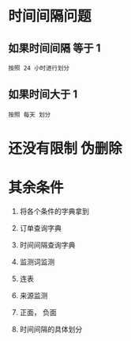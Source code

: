 # 时间间隔问题
## 如果时间间隔 等于 1
    按照 24 小时进行划分
## 如果时间大于 1 
    按照 每天 划分

# 还没有限制 伪删除
# 其余条件
1. 将各个条件的字典拿到

1. 订单查询字典
2. 时间间隔查询字典
3. 监测词监测
4. 连表
5. 来源监测

6. 正面， 负面
7. 时间间隔的具体划分